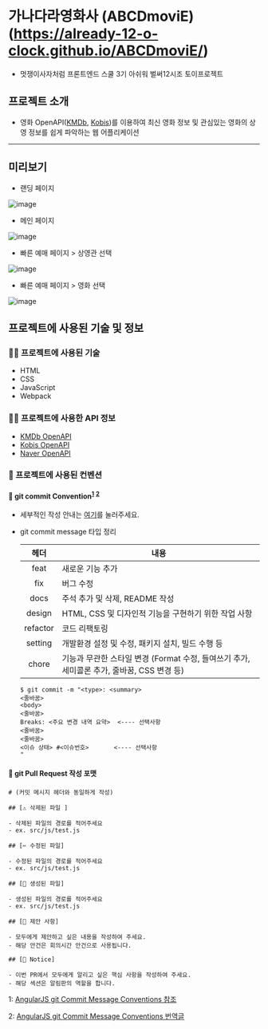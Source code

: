 # 가나다라영화사 (ABCDmoviE) (https://already-12-o-clock.github.io/ABCDmoviE/)

- 멋쟁이사자처럼 프론트엔드 스쿨 3기 아쉬워 벌써12시조 토이프로젝트

## 프로젝트 소개

- 영화 OpenAPI([KMDb](https://www.kmdb.or.kr/main), [Kobis](https://www.kobis.or.kr/kobisopenapi/homepg/main/main.do))를 이용하여 최신 영화 정보 및 관심있는 영화의 상영 정보를 쉽게 파악하는 웹 어플리케이션

---

## 미리보기

- 랜딩 페이지

![image](https://user-images.githubusercontent.com/90930391/210038527-39f63f86-5229-40d7-9d28-edd0cf3f9cde.png)

- 메인 페이지

![image](https://user-images.githubusercontent.com/90930391/210038554-4c6fc926-cd34-4939-a67b-cb4378c8ba52.png)

- 빠른 예매 페이지 > 상영관 선택

![image](https://user-images.githubusercontent.com/90930391/210038616-ecb9ba26-c1db-42df-9d7e-81e9f861da31.png)

- 빠른 예매 페이지 > 영화 선택

![image](https://user-images.githubusercontent.com/90930391/210198211-0bdf2e74-f86b-432a-8613-2b64c47ec91f.png)


## 프로젝트에 사용된 기술 및 정보

### 🧑‍💻 프로젝트에 사용된 기술

- HTML
- CSS
- JavaScript
- Webpack

### 🧑‍💻 프로젝트에 사용한 API 정보

- [KMDb OpenAPI](https://www.kmdb.or.kr/info/api/apiDetail/6)
- [Kobis OpenAPI](https://www.kobis.or.kr/kobisopenapi/homepg/apiservice/searchServiceInfo.do?serviceId=searchDailyBoxOffice)
- [Naver OpenAPI](https://openapi.naver.com/v1/search/movie)

### 🔨 프로젝트에 사용된 컨벤션

#### 📝 git commit Convention<sup>[1](#footnote_1)</sup> <sup>[2](#footnote_2)</sup>

- 세부적인 작성 안내는 [여기](./minutes/conventions/git_commit.md)를 눌러주세요.

- git commit message 타입 정리

  |   헤더   | 내용                                                                                       |
  | :------: | ------------------------------------------------------------------------------------------ |
  |   feat   | 새로운 기능 추가                                                                           |
  |   fix    | 버그 수정                                                                                  |
  |   docs   | 주석 추가 및 삭제, README 작성                                                             |
  |  design  | HTML, CSS 및 디자인적 기능을 구현하기 위한 작업 사항                                       |
  | refactor | 코드 리팩토링                                                                              |
  | setting  | 개발환경 설정 및 수정, 패키지 설치, 빌드 수행 등                                           |
  |  chore   | 기능과 무관한 스타일 변경 (Format 수정, 들여쓰기 추가, 세미콜론 추가, 줄바꿈, CSS 변경 등) |

  ```
  $ git commit -m "<type>: <summary>
  <줄바꿈>
  <body>
  <줄바꿈>
  Breaks: <주요 변경 내역 요약>  <---- 선택사항
  <줄바꿈>
  <줄바꿈>
  <이슈 상태> #<이슈번호>	    <---- 선택사항
  "
  ```

#### 📝 git Pull Request 작성 포맷

```
# (커밋 메시지 헤더와 동일하게 작성)

## [⚠️ 삭제된 파일 ]

- 삭제된 파일의 경로를 적어주세요
- ex. src/js/test.js

## [✂️ 수정된 파일]

- 수정된 파일의 경로를 적어주세요
- ex. src/js/test.js

## [📝 생성된 파일]

- 생성된 파일의 경로를 적어주세요
- ex. src/js/test.js

## [📌 제안 사항]

- 모두에게 제안하고 싶은 내용을 작성하여 주세요.
- 해당 안건은 회의시간 안건으로 사용됩니다.

## [📢 Notice]

- 이번 PR에서 모두에게 알리고 싶은 핵심 사항을 작성하여 주세요.
- 해당 섹션은 알림판의 역할을 합니다.
```

<a name="footnote_1">1</a>: [AngularJS git Commit Message Conventions 참조](https://gist.github.com/stephenparish/9941e89d80e2bc58a153)

<a name="footnote_2">2</a>: [AngularJS git Commit Message Conventions 번역글](https://velog.io/@outstandingboy/Git-%EC%BB%A4%EB%B0%8B-%EB%A9%94%EC%8B%9C%EC%A7%80-%EA%B7%9C%EC%95%BD-%EC%A0%95%EB%A6%AC-the-AngularJS-commit-conventions)
